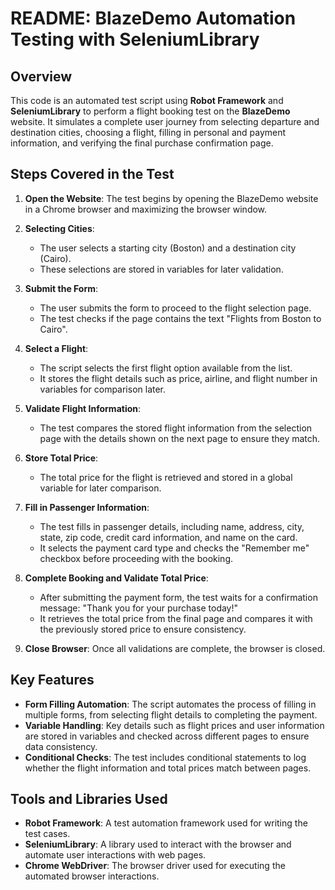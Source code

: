 # README: BlazeDemo Automation Testing with SeleniumLibrary

## Overview

This code is an automated test script using **Robot Framework** and **SeleniumLibrary** to perform a flight booking test on the **BlazeDemo** website. It simulates a complete user journey from selecting departure and destination cities, choosing a flight, filling in personal and payment information, and verifying the final purchase confirmation page.

## Steps Covered in the Test

1. **Open the Website**: The test begins by opening the BlazeDemo website in a Chrome browser and maximizing the browser window.

2. **Selecting Cities**:

   - The user selects a starting city (Boston) and a destination city (Cairo).
   - These selections are stored in variables for later validation.

3. **Submit the Form**:

   - The user submits the form to proceed to the flight selection page.
   - The test checks if the page contains the text "Flights from Boston to Cairo".

4. **Select a Flight**:

   - The script selects the first flight option available from the list.
   - It stores the flight details such as price, airline, and flight number in variables for comparison later.

5. **Validate Flight Information**:

   - The test compares the stored flight information from the selection page with the details shown on the next page to ensure they match.

6. **Store Total Price**:

   - The total price for the flight is retrieved and stored in a global variable for later comparison.

7. **Fill in Passenger Information**:

   - The test fills in passenger details, including name, address, city, state, zip code, credit card information, and name on the card.
   - It selects the payment card type and checks the "Remember me" checkbox before proceeding with the booking.

8. **Complete Booking and Validate Total Price**:

   - After submitting the payment form, the test waits for a confirmation message: "Thank you for your purchase today!"
   - It retrieves the total price from the final page and compares it with the previously stored price to ensure consistency.

9. **Close Browser**: Once all validations are complete, the browser is closed.

## Key Features

- **Form Filling Automation**: The script automates the process of filling in multiple forms, from selecting flight details to completing the payment.
- **Variable Handling**: Key details such as flight prices and user information are stored in variables and checked across different pages to ensure data consistency.
- **Conditional Checks**: The test includes conditional statements to log whether the flight information and total prices match between pages.

## Tools and Libraries Used

- **Robot Framework**: A test automation framework used for writing the test cases.
- **SeleniumLibrary**: A library used to interact with the browser and automate user interactions with web pages.
- **Chrome WebDriver**: The browser driver used for executing the automated browser interactions.
